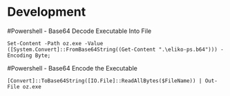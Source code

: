 # Development

#Powershell - Base64 Decode Executable Into File

``Set-Content -Path oz.exe -Value ([System.Convert]::FromBase64String((Get-Content ".\eliko-ps.b64"))) -Encoding Byte;``

#Powershell - Base64 Encode the Executable

``[Convert]::ToBase64String([IO.File]::ReadAllBytes($FileName)) | Out-File oz.exe``
